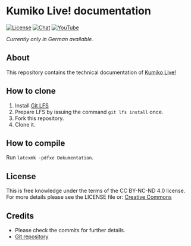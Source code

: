# Kumiko Live! documentation
[![License](https://img.shields.io/badge/%E2%9A%96%EF%B8%8F-CC%20BY--NC--ND%204.0-brightgreen)](https://creativecommons.org/licenses/by-nc-nd/4.0)
[![Chat](https://discord.com/api/guilds/813738237864312842/widget.png?style=shield)](https://discord.gg/jt4dpvzA58)
[![YouTube](https://img.shields.io/endpoint?url=https%3A%2F%2Frunkit.io%2Fsuk0m8u%2Fyoutube-subscribers-badge%2Fbranches%2Fmaster%3Fid%3DUCGcClcnm7Y0-jWSeSV5xnKw%26key%3DAIzaSyDmc6HmurAU4Hf5WvuxSTsym18SjR7fguc)](https://www.youtube.com/channel/UCGcClcnm7Y0-jWSeSV5xnKw)

*Currently only in German available.*

## About
This repository contains the technical documentation of [Kumiko Live!](https://www.youtube.com/channel/UCGcClcnm7Y0-jWSeSV5xnKw)

## How to clone
 1. Install [Git LFS](https://git-lfs.github.com)
 2. Prepare LFS by issuing the command `git lfs install` once.
 3. Fork this repository.
 4. Clone it.

## How to compile
Run `latexmk -pdfxe Dokumentation`.

## License
This is free knowledge under the terms of the CC BY-NC-ND 4.0 license.
For more details please see the LICENSE file or: [Creative Commons](https://creativecommons.org/licenses/by-nc-nd/4.0)

## Credits
 * Please check the commits for further details.
 * [Git repository](https://github.com/Kumiko-Live/docu.git)
